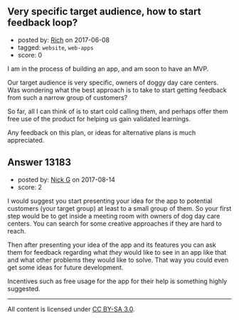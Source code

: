 ## Very specific target audience, how to start feedback loop?

- posted by: [Rich](https://stackexchange.com/users/380342/rich) on 2017-06-08
- tagged: `website`, `web-apps`
- score: 0

I am in the process of building an app, and am soon to have an MVP.

Our target audience is very specific, owners of doggy day care centers. Was wondering what the best approach is to take to start getting feedback from such a narrow group of customers?

So far, all I can think of is to start cold calling them, and perhaps offer them free use of the product for helping us gain validated learnings.

Any feedback on this plan, or ideas for alternative plans is much appreciated.


## Answer 13183

- posted by: [Nick G](https://stackexchange.com/users/4880883/nick-g) on 2017-08-14
- score: 2

I would suggest you start presenting your idea for the app to potential customers (your target group) at least to a small group of them. So your first step would be to get inside a meeting room with owners of dog day care centers. You can search for some creative approaches if they are hard to reach.

Then after presenting your idea of the app and its features you can ask them for feedback regarding what *they* would like to see in an app like that and what other problems they would like to solve. That way you could even get some ideas for future development.

Incentives such as free usage for the app for their help is something highly suggested.



---

All content is licensed under [CC BY-SA 3.0](https://creativecommons.org/licenses/by-sa/3.0/).
